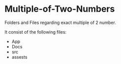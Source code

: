 # Multiple-of-Two-Numbers
Folders and Files regarding exact multiple of 2 number.

It consist of the following files:
- App
- Docs
- src
- assests
